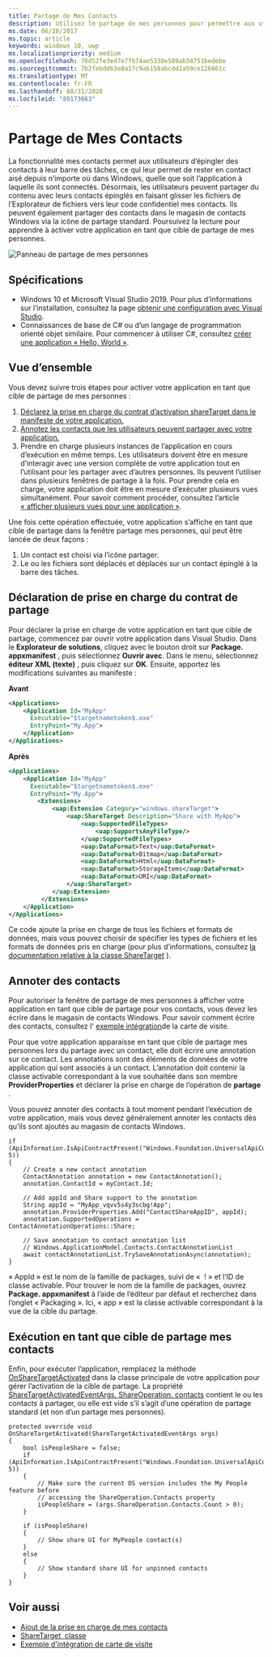 ```yaml
---
title: Partage de Mes Contacts
description: Utilisez le partage de mes personnes pour permettre aux utilisateurs d’épingler des contacts à leur barre des tâches et de rester en contact facilement depuis n’importe où dans Windows.
ms.date: 06/28/2017
ms.topic: article
keywords: windows 10, uwp
ms.localizationpriority: medium
ms.openlocfilehash: 76d52fe3ed7e7fb74ae5338e589ab34751bedebe
ms.sourcegitcommit: 7b2febddb3e8a17c9ab158abcdd2a59ce126661c
ms.translationtype: MT
ms.contentlocale: fr-FR
ms.lasthandoff: 08/31/2020
ms.locfileid: "89173663"
---
```

# <a name="my-people-sharing"></a>Partage de Mes Contacts

La fonctionnalité mes contacts permet aux utilisateurs d’épingler des contacts à leur barre des tâches, ce qui leur permet de rester en contact aisé depuis n’importe où dans Windows, quelle que soit l’application à laquelle ils sont connectés. Désormais, les utilisateurs peuvent partager du contenu avec leurs contacts épinglés en faisant glisser les fichiers de l’Explorateur de fichiers vers leur code confidentiel mes contacts. Ils peuvent également partager des contacts dans le magasin de contacts Windows via la icône de partage standard. Poursuivez la lecture pour apprendre à activer votre application en tant que cible de partage de mes personnes.

![Panneau de partage de mes personnes](images/my-people-sharing.png)

## <a name="requirements"></a>Spécifications

+ Windows 10 et Microsoft Visual Studio 2019. Pour plus d’informations sur l’installation, consultez la page [obtenir une configuration avec Visual Studio](../get-started/get-set-up.md).
+ Connaissances de base de C# ou d’un langage de programmation orienté objet similaire. Pour commencer à utiliser C#, consultez [créer une application « Hello, World »](../get-started/create-a-hello-world-app-xaml-universal.md).

## <a name="overview"></a>Vue d’ensemble

Vous devez suivre trois étapes pour activer votre application en tant que cible de partage de mes personnes :

1. [Déclarez la prise en charge du contrat d’activation shareTarget dans le manifeste de votre application.](#declaring-support-for-the-share-contract)
2. [Annotez les contacts que les utilisateurs peuvent partager avec votre application.](#annotating-contacts)
3. Prendre en charge plusieurs instances de l’application en cours d’exécution en même temps.  Les utilisateurs doivent être en mesure d’interagir avec une version complète de votre application tout en l’utilisant pour les partager avec d’autres personnes. Ils peuvent l’utiliser dans plusieurs fenêtres de partage à la fois. Pour prendre cela en charge, votre application doit être en mesure d’exécuter plusieurs vues simultanément. Pour savoir comment procéder, consultez l’article [« afficher plusieurs vues pour une application »](../design/layout/show-multiple-views.md).

Une fois cette opération effectuée, votre application s’affiche en tant que cible de partage dans la fenêtre partage mes personnes, qui peut être lancée de deux façons :
1. Un contact est choisi via l’icône partager.
2. Le ou les fichiers sont déplacés et déplacés sur un contact épinglé à la barre des tâches.

## <a name="declaring-support-for-the-share-contract"></a>Déclaration de prise en charge du contrat de partage

Pour déclarer la prise en charge de votre application en tant que cible de partage, commencez par ouvrir votre application dans Visual Studio. Dans le **Explorateur de solutions**, cliquez avec le bouton droit sur **Package. appxmanifest** , puis sélectionnez **Ouvrir avec**. Dans le menu, sélectionnez **éditeur XML (texte)** , puis cliquez sur **OK**. Ensuite, apportez les modifications suivantes au manifeste :


**Avant**
```xml
<Applications>
    <Application Id="MyApp"
      Executable="$targetnametoken$.exe"
      EntryPoint="My.App">
    </Application>
</Applications>
```

**Après**

```xml
<Applications>
    <Application Id="MyApp"
      Executable="$targetnametoken$.exe"
      EntryPoint="My.App">
        <Extensions>
            <uap:Extension Category="windows.shareTarget">
                <uap:ShareTarget Description="Share with MyApp">
                    <uap:SupportedFileTypes>
                        <uap:SupportsAnyFileType/>
                    </uap:SupportedFileTypes>
                    <uap:DataFormat>Text</uap:DataFormat>
                    <uap:DataFormat>Bitmap</uap:DataFormat>
                    <uap:DataFormat>Html</uap:DataFormat>
                    <uap:DataFormat>StorageItems</uap:DataFormat>
                    <uap:DataFormat>URI</uap:DataFormat>
                </uap:ShareTarget>
            </uap:Extension>
         </Extensions>
    </Application>
</Applications>
```

Ce code ajoute la prise en charge de tous les fichiers et formats de données, mais vous pouvez choisir de spécifier les types de fichiers et les formats de données pris en charge (pour plus d’informations, consultez [la documentation relative à la classe ShareTarget](/uwp/schemas/appxpackage/appxmanifestschema/element-sharetarget) ).

## <a name="annotating-contacts"></a>Annoter des contacts

Pour autoriser la fenêtre de partage de mes personnes à afficher votre application en tant que cible de partage pour vos contacts, vous devez les écrire dans le magasin de contacts Windows. Pour savoir comment écrire des contacts, consultez l' [exemple intégration](https://github.com/Microsoft/Windows-universal-samples/tree/6370138b150ca8a34ff86de376ab6408c5587f5d/Samples/ContactCardIntegration)de la carte de visite. 

Pour que votre application apparaisse en tant que cible de partage mes personnes lors du partage avec un contact, elle doit écrire une annotation sur ce contact. Les annotations sont des éléments de données de votre application qui sont associés à un contact. L’annotation doit contenir la classe activable correspondant à la vue souhaitée dans son membre **ProviderProperties** et déclarer la prise en charge de l’opération de **partage** .

Vous pouvez annoter des contacts à tout moment pendant l’exécution de votre application, mais vous devez généralement annoter les contacts dès qu’ils sont ajoutés au magasin de contacts Windows.

```Csharp
if (ApiInformation.IsApiContractPresent("Windows.Foundation.UniversalApiContract", 5))
{
    // Create a new contact annotation
    ContactAnnotation annotation = new ContactAnnotation();
    annotation.ContactId = myContact.Id;

    // Add appId and Share support to the annotation
    String appId = "MyApp_vqvv5s4y3scbg!App";
    annotation.ProviderProperties.Add("ContactShareAppID", appId);
    annotation.SupportedOperations = ContactAnnotationOperations::Share;

    // Save annotation to contact annotation list
    // Windows.ApplicationModel.Contacts.ContactAnnotationList 
    await contactAnnotationList.TrySaveAnnotationAsync(annotation);
}
```

« AppId » est le nom de la famille de packages, suivi de «  ! » et l’ID de classe activable. Pour trouver le nom de la famille de packages, ouvrez **Package. appxmanifest** à l’aide de l’éditeur par défaut et recherchez dans l’onglet « Packaging ». Ici, « app » est la classe activable correspondant à la vue de la cible du partage.

## <a name="running-as-a-my-people-share-target"></a>Exécution en tant que cible de partage mes contacts

Enfin, pour exécuter l’application, remplacez la méthode [OnShareTargetActivated](/uwp/api/Windows.UI.Xaml.Application#Windows_UI_Xaml_Application_OnShareTargetActivated_Windows_ApplicationModel_Activation_ShareTargetActivatedEventArgs_) dans la classe principale de votre application pour gérer l’activation de la cible de partage. La propriété [ShareTargetActivatedEventArgs. ShareOperation. contacts](/uwp/api/windows.applicationmodel.datatransfer.sharetarget.shareoperation#Properties) contient le ou les contacts à partager, ou elle est vide s’il s’agit d’une opération de partage standard (et non d’un partage mes personnes).

```Csharp
protected override void OnShareTargetActivated(ShareTargetActivatedEventArgs args)
{
    bool isPeopleShare = false;
    if (ApiInformation.IsApiContractPresent("Windows.Foundation.UniversalApiContract", 5))
    {
        // Make sure the current OS version includes the My People feature before
        // accessing the ShareOperation.Contacts property
        isPeopleShare = (args.ShareOperation.Contacts.Count > 0);
    }

    if (isPeopleShare)
    {
        // Show share UI for MyPeople contact(s)
    }
    else
    {
        // Show standard share UI for unpinned contacts
    }
}
```

## <a name="see-also"></a>Voir aussi
+ [Ajout de la prise en charge de mes contacts](my-people-support.md)
+ [ShareTarget, classe](/uwp/schemas/appxpackage/appxmanifestschema/element-sharetarget)
+ [Exemple d’intégration de carte de visite](https://github.com/Microsoft/Windows-universal-samples/tree/6370138b150ca8a34ff86de376ab6408c5587f5d/Samples/ContactCardIntegration)